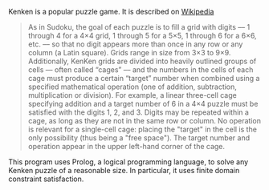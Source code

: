 Kenken is a popular puzzle game. It is described on [Wikipedia]()

>As in Sudoku, the goal of each puzzle is to fill a grid with digits –– 1 through 4 for a 4×4 grid, 1 through 5 for a 5×5, 1 through 6 for a 6×6, etc. 
>–– so that no digit appears more than once in any row or any column (a Latin square). Grids range in size from 3×3 to 9×9. 
>Additionally, KenKen grids are divided into heavily outlined groups of cells –– often called “cages” –– and the numbers in the cells of each cage must 
>produce a certain “target” number when combined using a specified mathematical operation (one of addition, subtraction, multiplication or division). 
>For example, a linear three-cell cage specifying addition and a target number of 6 in a 4×4 puzzle must be satisfied with the digits 1, 2, and 3. 
>Digits may be repeated within a cage, as long as they are not in the same row or column. No operation is relevant for a single-cell cage: placing the 
>"target" in the cell is the only possibility (thus being a "free space"). The target number and operation appear in the upper left-hand corner of the 
>cage.

This program uses Prolog, a logical programming language, to solve any Kenken puzzle of a reasonable size.
In particular, it uses finite domain constraint satisfaction.
